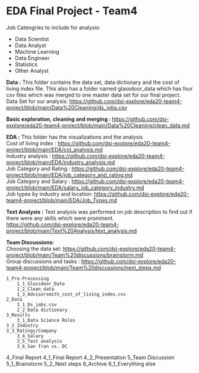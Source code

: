 # EDA Final Project - Team4

Job Cateogries to include for analysis:
- Data Scientist
- Data Analyst
- Machine Learning
- Data Engineer
- Statistics
- Other Analyst

**Data :** This folder contains the data set, data dictionary and the cost of living index file. This also has a folder named glassdoor_data which has four csv files which was merged to one master data set for our final project.  
Data Set for our analysis: https://github.com/dsi-explore/eda20-team4-project/blob/main/Data%20Cleaning/ds_jobs.csv

**Basic exploration, cleaning and merging :** https://github.com/dsi-explore/eda20-team4-project/blob/main/Data%20Cleaning/clean_data.md

**EDA :** This folder has the visualizations and the analysis  
Cost of living index : https://github.com/dsi-explore/eda20-team4-project/blob/main/EDA/col_analysis.md  
Industry analysis : https://github.com/dsi-explore/eda20-team4-project/blob/main/EDA/industry_analysis.md  
Job Category and Rating : https://github.com/dsi-explore/eda20-team4-project/blob/main/EDA/job_category_and_rating.md  
Job Category and Salary : https://github.com/dsi-explore/eda20-team4-project/blob/main/EDA/salary_job_category_industry.md  
Job types by industry and location: https://github.com/dsi-explore/eda20-team4-project/blob/main/EDA/Job_Types.md  

**Text Analysis :** Text analysis was performed on job description to find out if there were any skills which were prominent.  
https://github.com/dsi-explore/eda20-team4-project/blob/main/Text%20Analysis/text_analysis.md

**Team Discussions:**   
Choosing the data set: https://github.com/dsi-explore/eda20-team4-project/blob/main/Team%20discussions/brainstorm.md  
Group discussions and tasks : https://github.com/dsi-explore/eda20-team4-project/blob/main/Team%20discussions/next_steps.md  


	1_Pre-Processing
		1_1_Glassdoor_Data
		1_2_Clean_data
		1_3_Advisorsmith_cost_of_living_index.csv
	2_Data
		2_1_Ds_jobs.csv
		2_2_Data dictionary
	3_Results
		3_1_Data Science Roles
    3_2_Industry
    3_3_Ratings/Company
		3_4_Salary
		3_5_Text analysis
		3_6_San fran vs. DC
  4_Final Report
    4_1_Final Report
    4_2_Presentation
	5_Team Discussion
		5_1_Brainstorm
		5_2_Next steps
	6_Archive
		6_1_Everything else
    






